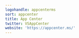 ```yaml
---
logohandle: appcenterms
sort: appcenter
title: App Center
twitter: VSAppCenter
website: 'https://appcenter.ms/'
---
```

